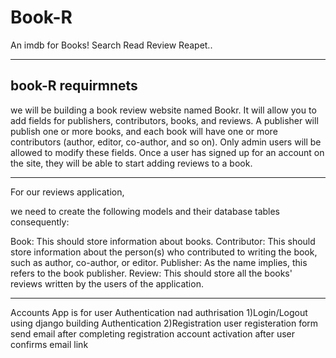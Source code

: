 # Book-R
An imdb for Books! Search Read Review Reapet..


--------------------------------------------------------
book-R requirmnets
--------------------------------------------------------

we will be building a book review website named Bookr.
It will allow you to add fields for
publishers, contributors, books, and reviews.
A publisher will publish one or more books, and each book will have one or
more contributors (author, editor, co-author, and so on).
Only admin users will be allowed to modify these fields.
Once a user has signed up for an account on the site, they will be able to start adding reviews to a book.

--------------------------------------------------------------------------------------------------------------------
For our reviews application, 

we need to create the following models and their database tables consequently:

Book: This should store information about books.
Contributor: This should store information about the person(s) who contributed to writing the book, such as author, co-author, or editor.
Publisher: As the name implies, this refers to the book publisher.
Review: This should store all the books' reviews written by the users of the application.



----------------------------------------------------------------------------------------------------
Accounts App is for user Authentication nad authrisation
1)Login/Logout using django building Authentication
2)Registration
    user registeration form
    send email after completing registration
    account activation after user confirms email link

